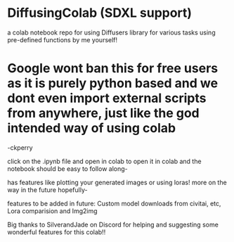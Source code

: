 # DiffusingColab (SDXL support)
a colab notebook repo for using Diffusers library for various tasks using pre-defined functions by me yourself! 


# Google wont ban this for free users as it is purely python based and we dont even import external scripts from anywhere, just like the god intended way of using colab 
-ckperry


click on the .ipynb file and open in colab to open it in colab and the notebook should be easy to follow along-

has features like plotting your generated images or using loras! more on the way in the future hopefully-

features to be added in future: Custom model downloads from civitai, etc, Lora comparision and Img2img

Big thanks to SilverandJade on Discord for helping and suggesting some wonderful features for this colab!!
